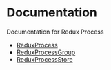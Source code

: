 # Documentation

Documentation for Redux Process

* [ReduxProcess](https://github.com/Olencki-Development/redux-process/blob/main/docs/ReduxProcess.md)
* [ReduxProcessGroup](https://github.com/Olencki-Development/redux-process/blob/main/docs/ReduxProcessGroup.md)
* [ReduxProcessStore](https://github.com/Olencki-Development/redux-process/blob/main/docs/ReduxProcessStore.md)
